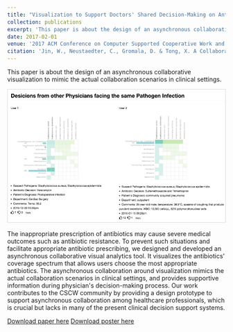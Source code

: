 ```yaml
---
title: "Visualization to Support Doctors' Shared Decision-Making on Antibiotic Prescription"
collection: publications
excerpt: 'This paper is about the design of an asynchronous collaborative visualization to mimic the actual collaboration scenarios in clinical settings.'
date: 2017-02-01
venue: '2017 ACM Conference on Computer Supported Cooperative Work and Social Computing (CSCW)'
citation: 'Jin, W., Neustaedter, C., Gromala, D. & Tong, X. A Collaborative Visualization Tool to Support Doctors’ Shared Decision-Making on Antibiotic Prescription. in CSCW ’17 Companion of the 2017 ACM Conference on Computer Supported Cooperative Work and Social Computing 211–214 (ACM, 2017). doi:10.1145/3022198.3026311'
---
```


This paper is about the design of an asynchronous collaborative visualization to mimic the actual collaboration scenarios in clinical settings.

![antibiotic-vis](/images/antibiotic_vis.png)

The inappropriate prescription of antibiotics may cause severe medical outcomes such as antibiotic resistance. To prevent such situations and facilitate appropriate antibiotic prescribing, we designed and developed an asynchronous collaborative visual analytics tool. It visualizes the antibiotics' coverage spectrum that allows users choose the most appropriate antibiotics. The asynchronous collaboration around visualization mimics the actual collaboration scenarios in clinical settings, and provides supportive information during physician's decision-making process. Our work contributes to the CSCW community by providing a design prototype to support asynchronous collaboration among healthcare professionals, which is crucial but lacks in many of the present clinical decision support systems.


[Download paper here](http://weina.me/files/vis_for_antibiotic_JIN.pdf)
[Download poster here](http://weina.me/files/Antibiotic_vis_Jin_poster.pdf)
